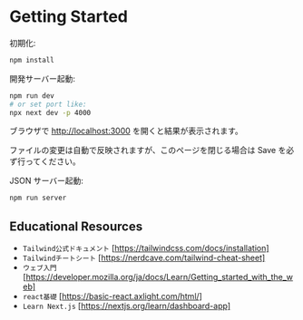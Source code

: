# Getting Started

初期化:

```bash
npm install
```

開発サーバー起動:

```bash
npm run dev
# or set port like:
npx next dev -p 4000
```

ブラウザで [http://localhost:3000](http://localhost:3000) を開くと結果が表示されます。

ファイルの変更は自動で反映されますが、このページを閉じる場合は Save を必ず行ってください。

JSON サーバー起動:

```bash
npm run server
```

## Educational Resources

- `Tailwind公式ドキュメント` [https://tailwindcss.com/docs/installation]
- `Tailwindチートシート` [https://nerdcave.com/tailwind-cheat-sheet]
- `ウェブ入門` [https://developer.mozilla.org/ja/docs/Learn/Getting_started_with_the_web]
- `react基礎` [https://basic-react.axlight.com/html/]
- `Learn Next.js` [https://nextjs.org/learn/dashboard-app]
